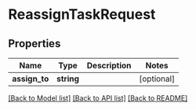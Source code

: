 # ReassignTaskRequest

## Properties
Name | Type | Description | Notes
------------ | ------------- | ------------- | -------------
**assign_to** | **string** |  | [optional] 

[[Back to Model list]](../../README.md#documentation-for-models) [[Back to API list]](../../README.md#documentation-for-api-endpoints) [[Back to README]](../../README.md)

